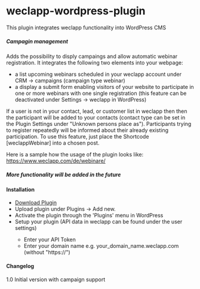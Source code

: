 # weclapp-wordpress-plugin

This plugin integrates weclapp functionality into WordPress CMS

<h5>Campagin management</h5>
Adds the possibility to disply campaings and allow automatic webinar registration. It integrates the following two elements into your webpage:


* a list upcoming webinars scheduled in your weclapp account under CRM -> campaigns (campaign type webinar)
* a display a submit form enabling visitors of your website to participate in one or more webinars with one single registration (this feature can be deactivated under Settings -> weclapp in WordPress)

If a user is not in your contact, lead, or customer list in weclapp then then the participant will be added to your contacts (contact type can be set in the Plugin Settings 
under "Unknown persons place as").
Participants trying to register repeatedly will be informed about their already existing participation.
To use this feature, just place the Shortcode [weclappWebinar] into a chosen post.

Here is a sample how the usage of the plugin looks like:
https://www.weclapp.com/de/webinare/

<h5>More functionality will be added in the future</h5>

<h4>Installation</h4>
<ul>
<li><a href="https://github.com/ertanoe/wordpress-plugin/archive/master.zip">Download Plugin</a></li>
<li>Upload plugin under Plugins -> Add new.</li>
<li>Activate the plugin through the 'Plugins' menu in WordPress</li>
<li>Setup your plugin (API data in weclapp can be found under the user settings)</li>
<ul> 
  <li>Enter your API Token</li>
  <li>Enter your domain name e.g. your_domain_name.weclapp.com (without "https://")</li>
</ul>
</ul>
<h4>Changelog</h4>

1.0 Initial version with campaign support

